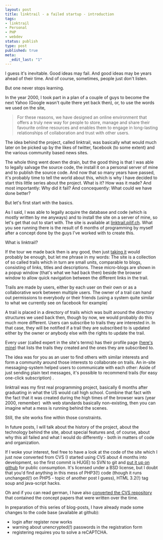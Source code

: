 ```yaml
---
layout: post
title: linktrail - a failed startup - introduction
tags:
- linktrail
- Personal
- PHP
- webdev
status: publish
type: post
published: true
meta:
  _edit_last: "1"
---
```

I guess it's inevitable. Good ideas may fail. And good ideas may be years ahead of their time. And of course, sometimes, people just don't listen.

But one never stops learning.

In the year 2000, I took part in a plan of a couple of guys to become the next Yahoo (Google wasn't quite there yet back then), or, to use the words we used on the site,
<blockquote>For these reasons, we have designed an online environment that offers a truly new way for people to store, manage and share their favourite online resources and enables them to engage in long-lasting relationships of collaboration and trust with other users.</blockquote>
The idea behind the project, called linktrail, was basically what would much later on be picked up by the likes of twitter, facebook (to some extent) and the various community based news sites.

The whole thing went down the drain, but the good thing is that I was able to legally salvage the source code, the install it on a personal server of mine and to publish the source code. And now that so many years have passed, it's probably time to tell the world about this, which is why I have decided to start this little series about the project. What is it? How was it made? And most importantly: Why did it fail? And concequently: What could we have done better?

But let's first start with the basics.

As I said, I was able to legally acquire the database and code (which is mostly written by me anyways) and to install the site on a server of mine, so let's get that out to start with. The site is available at <a href="http://linktrail.pilif.ch">linktrail.pilif.ch</a>. What you see running there is the result of 6 months of programming by myself after a concept done by the guys I've worked with to create this.

What is linktrail?

If the tour we made back then is any good, then just <a href="http://linktrail.pilif.ch/Tour/">taking it</a> would probably be enough, but let me phrase in my words: The site is a collection of so called trails which in turn are small units, comparable to blogs, consisting of links, titles and descriptions. These micro-blogs are shown in a popup window (that's what we had back then) beside the browser window to allow quick navigation between the different links in the trail.

Trails are made by users, either by each user on their own or as a collaborative work between multiple users. The owner of a trail can hand out permissions to everybody or their friends (using a system quite similar to what we currently see on facebook for example)

A trail is placed in a directory of trails which was built around the directory structures we used back then, though by now, we would probably do this much more different. Users can subscribe to trails they are interested in. In that case, they will be notified if a trail they are subscribed to is updated either by the owner or anybody else with the rights to update the trail.

Every user (called expert in the site's terms) has their profile page (<a href="http://linktrail.pilif.ch/Experts/pilif">here's mine</a>) that lists the trails they created and the ones they are subscribed to.

The idea was for you as an user to find others with similar interests and form a community around those interests to collaborate on trails. An in-site messaging-system helped users to communicate with each other: Aside of just sending plain text messages, it's possible to recommend trails (for easy one-click subscription) .

linktrail was my first real programming project, basically 6 months after graduating in what the US would call high school. Combine that fact with the fact that it was created during the high times of the browser wars (year 2000, remember)  with web standards basically non-existing, then you can imagine what a mess is running behind the scenes.

Still, the site works fine within those constraints.

In future posts, I will talk about the history of the project, about the technology behind the site, about special features and, of course, about why this all failed and what I would do differently - both in matters of code and organization.

If I woke your interest, feel free to have a look at the code of the site which I just now converted from CVS (I started using CVS about 4 months into development, so the first commit is HUGE) to SVN to git and <a href="http://github.com/pilif/linktrail">put it up on github</a> for public consumption. It's licensed under a BSD license, but I doubt that you'd find anything in this mess of PHP3(!) code (though it runs unchanged(!) on PHP5 - topic of another post I guess), HTML 3.2(!) tag soup and java-script hacks.

Oh and if you can read german, I have also <a href="http://github.com/pilif/ltr-concept">converted the CVS repository</a> that contained the concept papers that were written over the time.

In preparation of this series of blog-posts, I have already made some changes to the code base (available at github):
<ul>
	<li>login after register now works</li>
	<li>warning about unencrypted(!) passwords in the registration form</li>
	<li>registering requires you to solve a reCAPTCHA.</li>
</ul>

